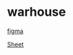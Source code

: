 # warhouse
[figma](https://www.figma.com/file/Absd00bT6qRSTwzhjOXfAF/War-House-Studios?type=design&amp;node-id=287-2844&amp;mode=design)


[Sheet](https://docs.google.com/spreadsheets/d/1BPi6agZ8LvgqIyPh9g1zKpA_zJYSp1TezKURX17CXkA/edit?usp=sharing)
